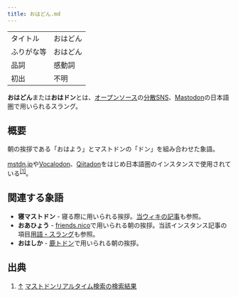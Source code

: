 ```yaml
---
title: おはどん.md
---
```

<div>

|            |          |
|------------|----------|
| タイトル   | おはどん |
| ふりがな等 | おはどん |
| 品詞       | 感動詞   |
| 初出       | 不明     |

  
**おはどん**または**おはドン**とは、[オープンソース](/%E3%82%AA%E3%83%BC%E3%83%97%E3%83%B3%E3%82%BD%E3%83%BC%E3%82%B9 "オープンソース")の[分散SNS](/%E5%88%86%E6%95%A3SNS "分散SNS")、[Mastodon](/Mastodon "Mastodon")の日本語圏で用いられるスラング。

## 概要

朝の挨拶である「おはよう」とマストドンの「ドン」を組み合わせた象語。

[mstdn.jp](/Mstdn.jp "Mstdn.jp")や[Vocalodon](/Vocalodon "Vocalodon")、[Qiitadon](/Qiitadon "Qiitadon")をはじめ日本語圏のインスタンスで使用されている<sup>[\[1\]](#cite_note-1)</sup>。

## 関連する象語

-   **寝マストドン** - 寝る際に用いられる挨拶。[当ウィキの記事](/%E5%AF%9D%E3%83%9E%E3%82%B9%E3%83%88%E3%83%89%E3%83%B3 "寝マストドン")も参照。
-   **おあひょう** - [friends.nico](/Friends.nico "Friends.nico")で用いられる朝の挨拶。当該インスタンス記事の項目[用語・スラング](/Friends.nico#.E7.94.A8.E8.AA.9E.E3.83.BB.E3.82.B9.E3.83.A9.E3.83.B3.E3.82.B0 "Friends.nico")も参照。
-   **おはしか** - [鹿トドン](/Mastodon.nara.jp "Mastodon.nara.jp")で用いられる朝の挨拶。

## 出典

<div>

1.  [↑](#cite_ref-1) <a href="https://realtime.userlocal.jp/toots/index?q=%E3%81%8A%E3%81%AF%E3%81%A9%E3%82%93" rel="nofollow">マストドンリアルタイム検索の検索結果</a>

</div>

</div>
